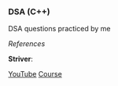 ### DSA (C++)

DSA questions practiced by me

_References_

**Striver**:

[YouTube](https://www.youtube.com/@striver_79)
[Course](https://takeuforward.org/strivers-a2z-dsa-course/strivers-a2z-dsa-course-sheet-2/)
